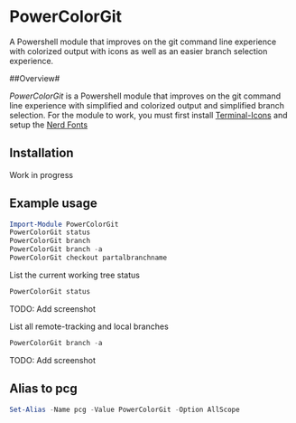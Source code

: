 # PowerColorGit

A Powershell module that improves on the git command line experience with colorized output with icons as well as an easier branch selection experience.

##Overview#

*PowerColorGit* is a Powershell module that improves on the git command line experience with simplified and colorized output and simplified branch selection.
For the module to work, you must first install [Terminal-Icons](https://github.com/devblackops/Terminal-Icons/) and setup the [Nerd Fonts](https://github.com/ryanoasis/nerd-fonts/)

## Installation
Work in progress

## Example usage
```powershell
Import-Module PowerColorGit
PowerColorGit status
PowerColorGit branch
PowerColorGit branch -a
PowerColorGit checkout partalbranchname
```

List the current working tree status
```powershell
PowerColorGit status
```
TODO: Add screenshot

List all remote-tracking and local branches
```powershell
PowerColorGit branch -a
```
TODO: Add screenshot

## Alias to pcg
```powershell
Set-Alias -Name pcg -Value PowerColorGit -Option AllScope
```